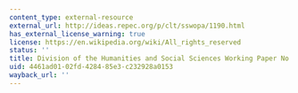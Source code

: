 ```yaml
---
content_type: external-resource
external_url: http://ideas.repec.org/p/clt/sswopa/1190.html
has_external_license_warning: true
license: https://en.wikipedia.org/wiki/All_rights_reserved
status: ''
title: Division of the Humanities and Social Sciences Working Paper No. 1190
uid: 4461ad01-02fd-4284-85e3-c232928a0153
wayback_url: ''
---
```

